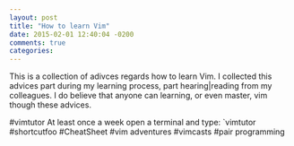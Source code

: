 ```yaml
---
layout: post
title: "How to learn Vim"
date: 2015-02-01 12:40:04 -0200
comments: true
categories: 
---
```


This is a collection of adivces regards how to learn Vim. I collected this advices part during my learning process, part hearing|reading from my colleagues. I do believe that anyone can learning, or even master, vim though these advices.
<!-- MORE -->
#vimtutor
At least once a week open a terminal and type: `vimtutor
#shortcutfoo
#CheatSheet
#vim adventures
#vimcasts
#pair programming
